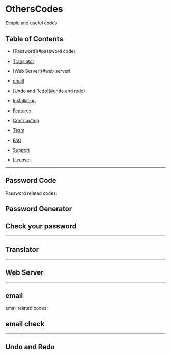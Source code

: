 # OthersCodes
Simple and useful codes

## Table of Contents

- [Password](#password code)
- [Translator](#translator)
- [Web Server](#web server)
- [email](#email)
- [Undo and Redo](#undo and redo)


- [Installation](#installation)
- [Features](#features)
- [Contributing](#contributing)
- [Team](#team)
- [FAQ](#faq)
- [Support](#support)
- [License](#license)


---
## Password Code

Password related codes:

## Password Generator

 
## Check your password


---
## Translator



---
## Web Server


---
## email

email related codes:

## email check


---
## Undo and Redo
